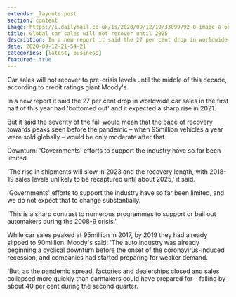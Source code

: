 ```yaml
---
extends: _layouts.post
section: content
image: https://i.dailymail.co.uk/1s/2020/09/12/19/33099792-0-image-a-60_1599936311438.jpg 
title: Global car sales will not recover until 2025 
description: In a new report it said the 27 per cent drop in worldwide car sales in the first half of this year had bottomed out and it expected a sharp rise in 2021. 
date: 2020-09-12-21-54-21 
categories: [latest, business] 
featured: true 
--- 
```

Car sales will not recover to pre-crisis levels until the middle of this decade, according to credit ratings giant Moody's.

In a new report it said the 27 per cent drop in worldwide car sales in the first half of this year had 'bottomed out' and it expected a sharp rise in 2021. 

But it said the severity of the fall would mean that the pace of recovery towards peaks seen before the pandemic – when 95million vehicles a year were sold globally – would be only moderate after that. 

Downturn: 'Governments' efforts to support the industry have so far been limited

'The rise in shipments will slow in 2023 and the recovery length, with 2018-19 sales levels unlikely to be recaptured until about 2025,' it said. 

'Governments' efforts to support the industry have so far been limited, and we do not expect that to change substantially. 

'This is a sharp contrast to numerous programmes to support or bail out automakers during the 2008-9 crisis.' 

While car sales peaked at 95million in 2017, by 2019 they had already slipped to 90million. Moody's said: 'The auto industry was already beginning a cyclical downturn before the onset of the coronavirus-induced recession, and companies had started preparing for weaker demand. 

'But, as the pandemic spread, factories and dealerships closed and sales collapsed more quickly than carmakers could have prepared for – falling by about 40 per cent during the second quarter. 


